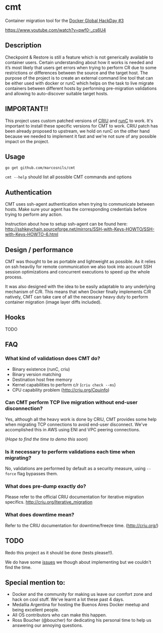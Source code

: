 # cmt
Container migration tool for the [Docker Global HackDay #3](https://www.docker.com/community/hackathon?mkt_tok=3RkMMJWWfF9wsRonuqTMZKXonjHpfsX57ugoXqe0lMI/0ER3fOvrPUfGjI4AT8dkI%2BSLDwEYGJlv6SgFQ7LMMaZq1rgMXBk%3D)

https://www.youtube.com/watch?v=pwf0-_cs6U4


## Description

Checkpoint & Restore is still a feature which is not generically available to container users. Certain understanding about how it works is needed and it’s most likely that users get errors when trying to perform CR due to some restrictions or differences between the source and the target host. The purpose of the project is to create an external command line tool that can be either used with docker or runC which helps on the task to live migrate containers between different hosts by performing pre-migration validations and allowing to auto-discover suitable target hosts.

## IMPORTANT!!

This project uses custom patched versions of [CRIU](https://github.com/marcosnils/criu) and [runC](https://github.com/marcosnils/runc/tree/pre_dump) to work. It's important to install these specific versions for CMT to work. CRIU patch has been already proposed to upstream, we hold on runC on the other hand because we needed to implement it fast and we're not sure of any possible impact on the project.


## Usage

`go get github.com/marcosnils/cmt`

`cmt --help` should list all possible CMT commands and options

## Authentication

CMT uses ssh-agent authentication when trying to communicate between hosts. Make sure your agent has the corresponding credentials before trying to perform any action.

Instruction about how to setup ssh-agent can be found here: http://sshkeychain.sourceforge.net/mirrors/SSH-with-Keys-HOWTO/SSH-with-Keys-HOWTO-6.html


## Design / performance

CMT was thought to be as portable and lightweight as possible. As it relies on ssh heaviliy for remote communication we also took into account SSH session optimizations and concurrent executions
to speed up the whole process.

It was also designed with the idea to be easily adaptable to any underlying mechanism of C/R. This means that when Docker finally implements C/R natively, CMT can take care of all the necessary
heavy duty to perform container migration (image layer diffs included).

## Hooks

TODO

## FAQ

### What kind of validatiosn does CMT do?

- Binary existence (runC, criu)
- Binary version matching
- Destination host free memory
- Kernel capabilities to perform c/r (`criu check --ms`) 
- CPU capability problem (http://criu.org/Cpuinfo)


### Can CMT perform TCP live migration without end-user disconnection?

Yes, although all the heavy work is done by CRIU, CMT provides some help when migrating TCP connections to avoid end-user disconnect.
We've accomplished this in AWS using ENI and VPC peering connections.

(*Hope to find the time to demo this soon*)

### Is it necessary to perform validations each time when migrating?

No, validations are performed by default as a security measure, using `--force` flag bypasses them.

### What does pre-dump exactly do?

Please refer to the official CRIU documentation for iterative migration specifics. http://criu.org/Iterative_migration

### What does downtime mean?

Refer to the CRIU documentation for downtime/freeze time. (http://criu.org/)

## TODO

Redo this project as it should be done (tests please!!).

We do have some [issues](https://github.com/marcosnils/cmt/issues) we though about implementing but we couldn't find the time. 


## Special mention to:

- Docker and the community for making us leave our comfort zone and hack on cool stuff. We've learnt a lot these past 4 days.
- Medallia Argentina for hosting the Buenos Aires Docker meetup and being excellent people.
- All OS contributors who can make this happen.
- Ross Boucher (@boucher) for dedicating his personal time to help us answering our annoying questions.
